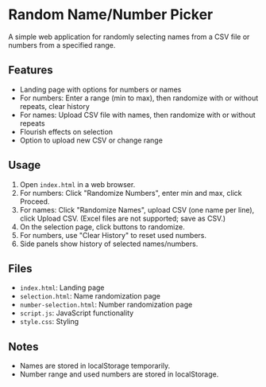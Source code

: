 # Random Name/Number Picker

A simple web application for randomly selecting names from a CSV file or numbers from a specified range.

## Features

- Landing page with options for numbers or names
- For numbers: Enter a range (min to max), then randomize with or without repeats, clear history
- For names: Upload CSV file with names, then randomize with or without repeats
- Flourish effects on selection
- Option to upload new CSV or change range

## Usage

1. Open `index.html` in a web browser.
2. For numbers: Click "Randomize Numbers", enter min and max, click Proceed.
3. For names: Click "Randomize Names", upload CSV (one name per line), click Upload CSV. (Excel files are not supported; save as CSV.)
4. On the selection page, click buttons to randomize.
5. For numbers, use "Clear History" to reset used numbers.
6. Side panels show history of selected names/numbers.

## Files

- `index.html`: Landing page
- `selection.html`: Name randomization page
- `number-selection.html`: Number randomization page
- `script.js`: JavaScript functionality
- `style.css`: Styling

## Notes

- Names are stored in localStorage temporarily.
- Number range and used numbers are stored in localStorage.
